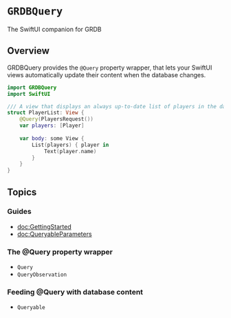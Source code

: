 # ``GRDBQuery``

The SwiftUI companion for GRDB

## Overview

GRDBQuery provides the `@Query` property wrapper, that lets your SwiftUI views automatically update their content when the database changes.

```swift
import GRDBQuery
import SwiftUI

/// A view that displays an always up-to-date list of players in the database.
struct PlayerList: View {
    @Query(PlayersRequest())
    var players: [Player]
    
    var body: some View {
        List(players) { player in
            Text(player.name)
        }
    }
}
```

## Topics

### Guides

- <doc:GettingStarted>
- <doc:QueryableParameters>

### The @Query property wrapper

- ``Query``
- ``QueryObservation``

### Feeding @Query with database content

- ``Queryable``
